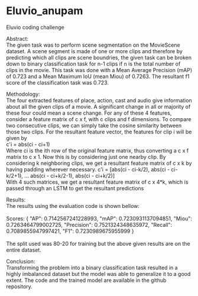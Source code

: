 # Eluvio_anupam
Eluvio coding challenge

Abstract:<br>
The given task was to perform scene segmentation on the MovieScene dataset. 
A scene segment is made of one or more clips and therefore by predicting which all clips are scene boundries, the given task can be broken down to binary classification task for n-1 clips if n is the total number of clips in the movie. 
This task was done with a Mean Average Precision (mAP) of 0.723 and a Mean Maximum IoU (mean Miou) of 0.7263. The resultant f1 score of the classification task was 0.723.

Methodology:<br>
The four extracted features of place, action, cast and audio give information about all the given clips of a movie. 
A significant change in all or majority of these four could mean a scene change. For any of these 4 features, consider a feature matrix of c x f, with c clips and f dimensions. 
To compare two consecutive clips, we can simply take the cosine similarity between those two clips. 
For the resultant feature vector, the features for clip i will be given by
<br>
c'i = abs(ci - ci+1)
<br>
Where ci is the ith row of the original feature matrix, thus converting a c x f matrix to c x 1. 
Now this is by considering just one nearby clip. 
By considering k neighboring clips, we get a resultant feature matrix of c x k by having padding wherever necessary. 
c'i = [abs(ci - ci-k/2), abs(ci - ci-k/2+1), ... abs(ci - ci+k/2-1), abs(ci - ci+k/2)]
<br>
With 4 such matrices, we get a resultant feature matrix of c x 4*k, which is passed through an LSTM to get the resultant predictions

Results:<br>
The results using the evaluation code is shown bellow:
<br><br>
Scores: {
    "AP": 0.7142567241228993,
    "mAP": 0.7230931137094851,
    "Miou": 0.7263464799002725,
    "Precision": 0.7521324348635972,
    "Recall": 0.7089855947997421,
    "F1": 0.7230989675955999
}
<br><br>
The split used was 80-20 for training but the above given results are on the entire dataset.

Conclusion:<br>
Transforming the problem into a binary classification task resulted in a highly imbalanced dataset but the model was able to generalize it to a good extent. The code and the trained model are available in the github repository. 
